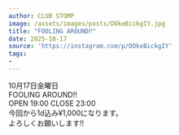 ```yaml
---
author: CLUB STOMP
image: /assets/images/posts/DOkeBickgIY.jpg
title: "FOOLING AROUND‼️"
date: 2025-10-17
source: 'https://instagram.com/p/DOkeBickgIY'
tags:
- 
---
```

10月17日金曜日<br>
FOOLING AROUND‼️<br>
OPEN 19:00 CLOSE 23:00<br>
今回から1d込み¥1,000になります。<br>
よろしくお願いします‼️